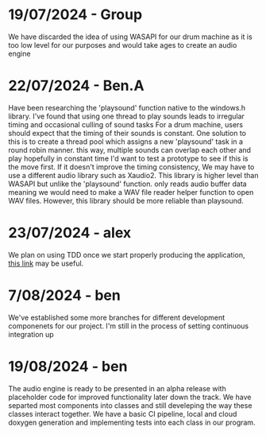 # 19/07/2024 - Group
We have discarded the idea of using WASAPI for our drum machine as it is too low level for our purposes and would take ages to create an audio engine
# 22/07/2024 - Ben.A
Have been researching the 'playsound' function native to the windows.h library. I've found that using one thread to play sounds leads to irregular timing and occasional culling of sound tasks
For a drum machine, users should expect that the timing of their sounds is constant.
One solution to this is to create a thread pool which assigns a new 'playsound' task in a round robin manner. this way, multiple sounds can overlap each other and play hopefully in constant time
I'd want to test a prototype to see if this is the move first. If it doesn't improve the timing consistency, We may have to use a different audio library such as Xaudio2.
This library is higher level than WASAPI but unlike the 'playsound' function. only reads audio buffer data meaning we would need to make a WAV file reader helper function to open WAV files. 
However, this library should be more reliable than playsound.

# 23/07/2024 - alex
We plan on using TDD once we start properly producing the application, [this link](https://learn.microsoft.com/en-us/visualstudio/test/writing-unit-tests-for-c-cpp?view=vs-2022) may be useful.

# 7/08/2024 - ben
We've established some more branches for different development componenets for our project. I'm still in the process of setting continuous integration up

# 19/08/2024 - ben
The audio engine is ready to be presented in an alpha release with placeholder code for improved functionality later down the track. We have separted most components into classes and still develeping the way these classes interact together. We have a basic CI pipeline, local and cloud doxygen generation and implementing tests into each class in our program.
